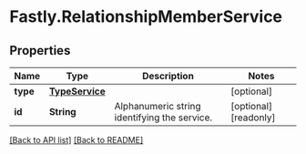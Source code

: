 # Fastly.RelationshipMemberService

## Properties

Name | Type | Description | Notes
------------ | ------------- | ------------- | -------------
**type** | [**TypeService**](TypeService.md) |  | [optional] 
**id** | **String** | Alphanumeric string identifying the service. | [optional] [readonly] 


[[Back to API list]](../../README.md#endpoints) [[Back to README]](../../README.md)
